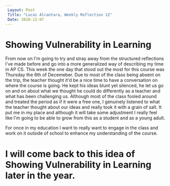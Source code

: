 ```yaml
---
 Layout: Post
 Title: "Lucas Alcantara, Weekly Reflection 12" 
 Date: 2018-12-07
---
```

# Showing Vulnerability in Learning

From now on I'm going to try and stray away from the structured reflections I've made before and go into a more generalized way
of describing my time in AP CS.
This week the one day that stood out the most for this course was Thursday the 6th of Decemeber.
Due to most of the class being absent on the trip, the teacher thought it'd be a nice time to have
a conversation on where the course is going. He kept his ideas blunt yet silenced, he let us go on 
and on about what we thought he could do differently as a teacher and what has been challenging us.
Although most of the class fooled around and treated the period as if it were a free one, I genuinely
listened to what the teacher thought about our ideas and really took it with a grain of salt. It put 
me in my place and although it will take some adjustment I really feel like I'm going to be able to grow 
from this as a student and as a young adult.
 
For once in my education I want to really want to engage in the class and work on it outside of 
school to enhance my understanding of the course.

# I will come back to this idea of Showing Vulnerability in Learning later in the year.
